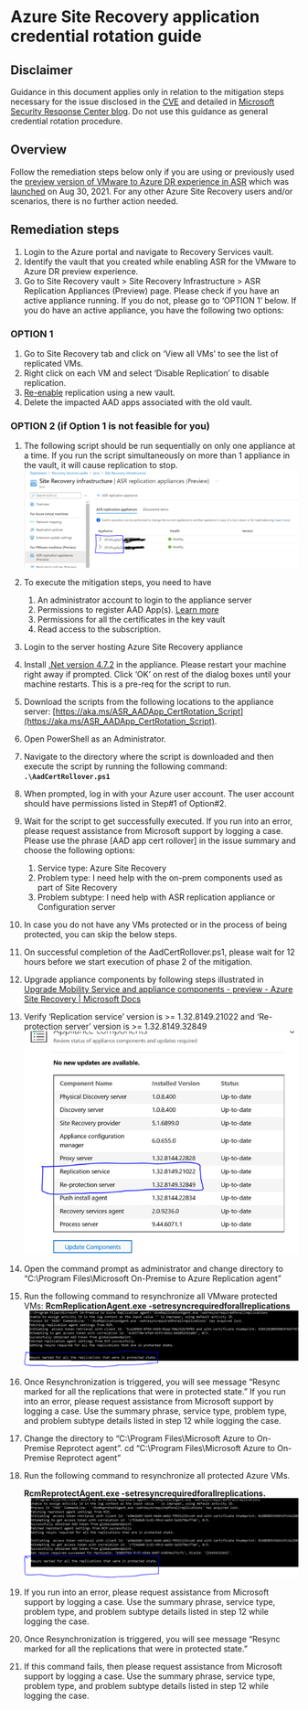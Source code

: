 # Azure Site Recovery application credential rotation guide

## Disclaimer

Guidance in this document applies only in relation to the mitigation steps necessary for the issue disclosed in the [CVE](https://msrc.microsoft.com/update-guide/vulnerability/CVE-2021-42306) and detailed in [Microsoft Security Response Center blog](https://aka.ms/CVE-2021-42306-AAD). Do not use this guidance as general credential rotation procedure.

## Overview

Follow the remediation steps below only if you are using or previously used the [preview version of VMware to Azure DR experience in ASR](https://docs.microsoft.com/en-us/azure/site-recovery/vmware-azure-architecture-preview) which was [launched](https://azure.microsoft.com/en-us/updates/vmware-dr-preview-with-asr/) on Aug 30, 2021. For any other Azure Site Recovery users and/or scenarios, there is no further action needed.

## Remediation steps

1. Login to the Azure portal and navigate to Recovery Services vault.
2. Identify the vault that you created while enabling ASR for the VMware to Azure DR preview experience. 
3. Go to Site Recovery vault > Site Recovery Infrastructure > ASR Replication Appliances (Preview) page. Please check if you have an active appliance running. If you do not, please go to ‘OPTION 1’ below. If you do have an active appliance, you have the following two options:  

### OPTION 1

1. Go to Site Recovery tab and click on ‘View all VMs’ to see the list of replicated VMs.
1. Right click on each VM and select ‘Disable Replication’ to disable replication.  
1. [Re-enable](https://docs.microsoft.com/en-us/azure/site-recovery/vmware-azure-set-up-replication-tutorial-preview) replication using a new vault.
1. Delete the impacted AAD apps associated with the old vault.

### OPTION 2 (if Option 1 is not feasible for you)

1. The following script should be run sequentially on only one appliance at a time. If you run the script simultaneously on more than 1 appliance in the vault, it will cause replication to stop. 
   ![appliance overview](appliance-overview.png)
2. To execute the mitigation steps, you need to have
	1. An administrator account to login to the appliance server
	2. Permissions to register AAD App(s). [Learn more](https://docs.microsoft.com/en-us/azure/site-recovery/deploy-vmware-azure-replication-appliance-preview#prerequisites)
	3. Permissions for all the certificates in the key vault
	4. Read access to the subscription.
3. Login to the server hosting Azure Site Recovery appliance
4. Install [.Net version 4.7.2](https://dotnet.microsoft.com/download/dotnet-framework/net472) in the appliance. Please restart your machine right away if prompted. Click ‘OK’ on rest of the dialog boxes until your machine restarts. This is a pre-req for the script to run.
5. Download the scripts from the following locations to the appliance server: [https://aka.ms/ASR_AADApp_CertRotation_Script](https://aka.ms/ASR_AADApp_CertRotation_Script).
6. Open PowerShell as an Administrator.
7. Navigate to the directory where the script is downloaded and then execute the script by running the following command: **`.\AadCertRollover.ps1`**
8. When prompted, log in with your Azure user account. The user account should have permissions listed in Step#1 of Option#2.
9.  Wait for the script to get successfully executed. If you run into an error, please request assistance from Microsoft support by logging a case. Please use the phrase [AAD app cert rollover] in the issue summary and choose the following options:
    1. Service type: Azure Site Recovery
    2.  Problem type: I need help with the on-prem components used as part of Site Recovery
    3.  Problem subtype: I need help with ASR replication appliance or Configuration server 
10. In case you do not have any VMs protected or in the process of being protected, you can skip the below steps.
11. On successful completion of the AadCertRollover.ps1, please wait for 12 hours before we start execution of phase 2 of the mitigation.
12. Upgrade appliance components by following steps illustrated in [Upgrade Mobility Service and appliance components - preview - Azure Site Recovery | Microsoft Docs](https://docs.microsoft.com/en-us/azure/site-recovery/upgrade-mobility-service-preview#upgrade-appliance)
13. Verify ‘Replication service’ version is >= 1.32.8149.21022 and ‘Re-protection server’ version is >= 1.32.8149.32849
    ![appliance-components](appliance-components.png)
14. Open the command prompt as administrator and change directory to “C:\Program Files\Microsoft On-Premise to Azure Replication agent”
15. Run the following command to resynchronize all VMware protected VMs:
**RcmReplicationAgent.exe -setresyncrequiredforallreplications**
![setResync](setResyncCommand.png)
1. Once Resynchronization is triggered, you will see message “Resync marked for all the replications that were in protected state.” If you run into an error, please request assistance from Microsoft support by logging a case. Use the summary phrase, service type, problem type, and problem subtype details listed in step 12 while logging the case.
1. Change the directory to “C:\Program Files\Microsoft Azure to On-Premise Reprotect agent”. cd “C:\Program Files\Microsoft Azure to On-Premise Reprotect agent”
1. Run the following command to resynchronize all protected Azure VMs.
   
   **RcmReprotectAgent.exe -setresyncrequiredforallreplications.**
   ![setReprotect](setReprotectCommand.png)
2. If you run into an error, please request assistance from Microsoft support by logging a case. Use the summary phrase, service type, problem type, and problem subtype details listed in step 12 while logging the case.
3. Once Resynchronization is triggered, you will see message “Resync marked for all the replications that were in protected state.”
4. If this command fails, then please request assistance from Microsoft support by logging a case. Use the summary phrase, service type, problem type, and problem subtype details listed in step 12 while logging the case.
